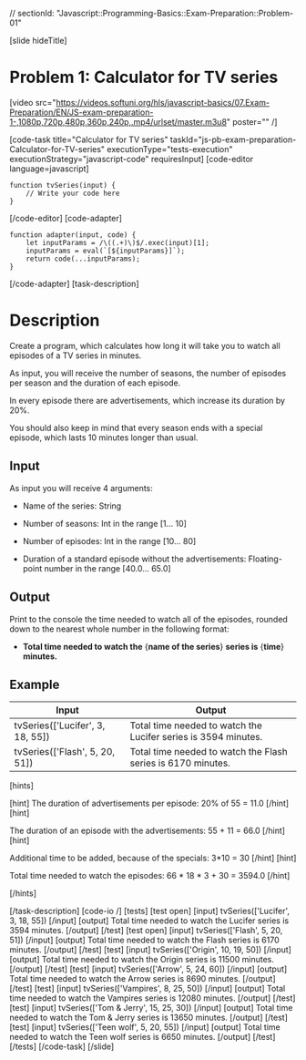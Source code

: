 // sectionId: "Javascript::Programming-Basics::Exam-Preparation::Problem-01"

[slide hideTitle]
# Problem 1: Calculator for TV series

[video src="https://videos.softuni.org/hls/javascript-basics/07.Exam-Preparation/EN/JS-exam-preparation-1-,1080p,720p,480p,360p,240p,.mp4/urlset/master.m3u8" poster="" /]

[code-task title="Calculator for TV series" taskId="js-pb-exam-preparation-Calculator-for-TV-series" executionType="tests-execution" executionStrategy="javascript-code" requiresInput]
[code-editor language=javascript]
```
function tvSeries(input) {
	// Write your code here
}
```
[/code-editor]
[code-adapter]
```
function adapter(input, code) {
    let inputParams = /\((.+)\)$/.exec(input)[1];
    inputParams = eval(`[${inputParams}]`);
    return code(...inputParams);
}
```
[/code-adapter]
[task-description]
# Description

Create a program, which calculates how long it will take you to watch all episodes of a TV series in minutes.

As input, you will receive the number of seasons, the number of episodes per season and the duration of each episode.

In every episode there are advertisements, which increase its duration by 20\%.

You should also keep in mind that every season ends with a special episode, which lasts 10 minutes longer than usual.

## Input
As input you will receive 4 arguments:

- Name of the series: String

- Number of seasons: Int in the range \[1… 10\]

- Number of episodes: Int in the range \[10… 80\]

- Duration of a standard episode without the advertisements: Floating-point number in the range \[40.0… 65.0\]

## Output
Print to the console the time needed to watch all of the episodes, rounded down to the nearest whole number in the following format:

- **Total time needed to watch the** \{**name of the series**\} **series is** \{**time**\} **minutes.**

## Example
| **Input** | **Output** |
| --- | --- |
|tvSeries(['Lucifer', 3, 18, 55])| Total time needed to watch the Lucifer series is 3594 minutes.|
|tvSeries(['Flash', 5, 20, 51])| Total time needed to watch the Flash series is 6170 minutes.|

[hints]

[hint]
The duration of advertisements per episode: 20\% of 55 \= 11.0
[/hint]
[hint]

The duration of an episode with the advertisements: 55 \+ 11 \= 66.0
[/hint]
[hint]

Additional time to be added, because of the specials: 3\*10 \= 30
[/hint]
[hint]

Total time needed to watch the episodes: 66 \* 18 \* 3 \+ 30 = 3594.0
[/hint]

[/hints]

[/task-description]
[code-io /]
[tests]
[test open]
[input]
tvSeries(['Lucifer', 3, 18, 55])
[/input]
[output]
Total time needed to watch the Lucifer series is 3594 minutes.
[/output]
[/test]
[test open]
[input]
tvSeries(['Flash', 5, 20, 51])
[/input]
[output]
Total time needed to watch the Flash series is 6170 minutes.
[/output]
[/test]
[test]
[input]
tvSeries(['Origin', 10, 19, 50])
[/input]
[output]
Total time needed to watch the Origin series is 11500 minutes.
[/output]
[/test]
[test]
[input]
tvSeries(['Arrow', 5, 24, 60])
[/input]
[output]
Total time needed to watch the Arrow series is 8690 minutes.
[/output]
[/test]
[test]
[input]
tvSeries(['Vampires', 8, 25, 50])
[/input]
[output]
Total time needed to watch the Vampires series is 12080 minutes.
[/output]
[/test]
[test]
[input]
tvSeries(['Tom & Jerry', 15, 25, 30])
[/input]
[output]
Total time needed to watch the Tom & Jerry series is 13650 minutes.
[/output]
[/test]
[test]
[input]
tvSeries(['Teen wolf', 5, 20, 55])
[/input]
[output]
Total time needed to watch the Teen wolf series is 6650 minutes.
[/output]
[/test]
[/tests]
[/code-task]
[/slide]
